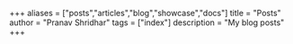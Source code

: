 +++
aliases = ["posts","articles","blog","showcase","docs"]
title = "Posts"
author = "Pranav Shridhar"
tags = ["index"]
description = "My blog posts"
+++